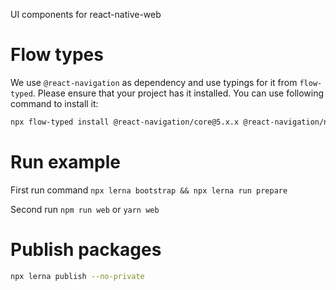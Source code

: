 UI components for react-native-web

# Flow types
We use `@react-navigation` as dependency and use typings for it from `flow-typed`. Please ensure that your project has it installed. You can use following command to install it:

```sh
npx flow-typed install @react-navigation/core@5.x.x @react-navigation/native@5.x.x @react-navigation/bottom-tabs@5.x.x @react-navigation/stack@5.x.x
```

# Run example

First run command `npx lerna bootstrap && npx lerna run prepare`

Second run `npm run web` or `yarn web`

# Publish packages

```sh
npx lerna publish --no-private
```
